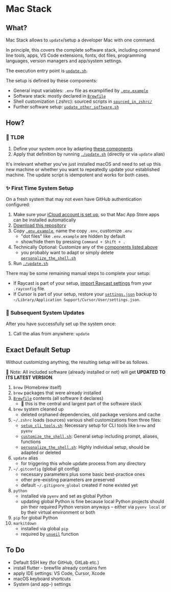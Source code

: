 # Mac Stack

## What?

Mac Stack allows to `update`/setup a developer Mac with one command.

In principle, this covers the complete software stack, including command line tools, apps, VS Code extensions, fonts, dot files, programming languages, version managers and app/system settings.

The execution entry point is [`update.sh`](update.sh).

The setup is defined by these components:
* General input variables: `.env` file as examplified by [`.env.example`](.env.example)
* Software stack: mostly declared in [`Brewfile`](Brewfile)
* Shell customization (.zshrc): sourced scripts in [`sourced_in_zshrc/`](scripts/sourced_in_zshrc)
* Further software setup: [`update_other_software.sh`](scripts/update_other_software.sh)

## How?

### 🎯 TLDR

   1. Define your system once by adapting [these components](#what)
   2. Apply that definition by running [`./update.sh`](update.sh) (directly or via `update` alias)
   
It's irrelevant whether you've just installed macOS and need to set up this new machine or whether you want to repeatedly update your established machine. The update script is idempotent and works for both cases.

### ✨ First Time System Setup

On a fresh system that may not even have GitHub authentication configured:

1. Make sure your [iCloud account is set up](https://support.apple.com/en-us/102314), so that Mac App Store apps can be installed automatically
2. [Download this repository](https://github.com/codeface-io/mac-stack/archive/refs/heads/master.zip)
3. Copy [`.env.example`](.env.example), name the copy `.env`, customize `.env`
   - "dot files" like `.env.example` are hidden by default
   - show/hide them by pressing `Command + Shift + .`
4. Technically Optional: Customize any of the [components listed above](#what)
   - you probably want to adapt or simply delete [`personalize_the_shell.sh`](scripts/sourced_in_zshrc/personalize_the_shell.sh)
5. Run [`./update.sh`](update.sh)

There may be some remaining manual steps to complete your setup:

* If Raycast is part of your setup, [import Raycast settings](raycast/README.md#setup) from your `.rayconfig` file.
* If Cursor is part of your setup, restore your [`settings.json`](cursor/settings.json) backup to `~/Library/Application Support/Cursor/User/settings.json`.

### 🧼 Subsequent System Updates

After you have successfully set up the system once:

1. Call the alias from anywhere: `update`

## Exact Default Setup

Without customizing anything, the resulting setup will be as follows.

🧼 Note: All included software (already installed or not) will get **UPDATED TO ITS LATEST VERSION**.

1. `brew` (Homebrew itself)
2. `brew` packages that were already installed
3. [`Brewfile`](Brewfile) contents (all software it declares)
   - 🎯 this is the central and largest part of the software stack
4. `brew` system cleaned up
   - deleted orphaned dependencies, old package versions and cache
5. `~/.zshrc` loads (sources) various shell customizations from three files:
   - [`setup_cli_tools.sh`](scripts/sourced_in_zshrc/setup_cli_tools.sh): Necessary setup for CLI tools like `brew` and `pyenv`
   - [`customize_the_shell.sh`](scripts/sourced_in_zshrc/customize_the_shell.sh): General setup including prompt, aliases, functions
   - [`personalize_the_shell.sh`](scripts/sourced_in_zshrc/personalize_the_shell.sh): Highly individual setup, should be adapted or deleted
6. `update` alias
   - for triggering this whole update process from any directory
7. `~/.gitconfig` (global git config)
   - necessary parameters plus some basic best-practice ones
   - other pre-existing parameters are preserved
   - default `~/.gitignore_global` created if none existed yet
8. `python`
   - installed via `pyenv` and set as global Python
   - updating global Python is fine because local Python projects should pin their required Python version anyways – either via `pyenv local` or by their virtual environment or both
9. `pip` for global Python
10. `markitdown`
    - installed via global `pip`
    - required by [`unveil`](scripts/sourced_in_zshrc/customize_the_shell.sh) function

## To Do

* Default SSH key (for GitHub, GitLab etc.)
* install flutter - brewfile already contains fvm
* apply IDE settings: VS Code, Cursor, Xcode
* macOS keyboard shortcuts
* System (and app-) settings
